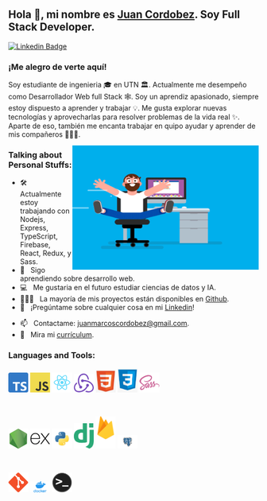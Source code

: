 ## Hola 👋, mi nombre es [Juan Cordobez](https://github.com/juancordobez). Soy Full Stack Developer.

[![Linkedin Badge](https://img.shields.io/badge/-LinkedIn-0e76a8?style=flat-square&logo=Linkedin&logoColor=white)](https://www.linkedin.com/in/juan-cordobez/)


 ### ¡Me alegro de verte aquí! <!-- &nbsp; ![]() -->

Soy estudiante de ingenieria 🎓 en UTN 🏛. Actualmente me desempeño como Desarrollador Web full Stack 🕸️. Soy un aprendiz apasionado, siempre estoy dispuesto a aprender y trabajar 💡. Me gusta explorar nuevas tecnologías y aprovecharlas para resolver problemas de la vida real ✨. Aparte de eso, también me encanta trabajar en quipo ayudar y aprender de mis compañeros 👨🏻‍💻.

<img align="right" height="250" width="375" alt="" src="https://github.com/juancordobez/juancordobez/blob/main/images/coder.gif?raw=true" />

### Talking about Personal Stuffs:

- 🛠 &nbsp; Actualmente estoy trabajando con Nodejs, Express, TypeScript, Firebase, React, Redux, y Sass.
- 🚀 &nbsp; Sigo aprendiendo sobre desarrollo web.
- 💻 &nbsp; Me gustaria en el futuro estudiar ciencias de datos y IA.
- 👨🏻‍💻 &nbsp; La mayoría de mis proyectos están disponibles en [Github](https://github.com/juancordobez).
- 💬 &nbsp; ¡Pregúntame sobre cualquier cosa en mi [Linkedin](https://www.linkedin.com/in/juan-cordobez/)!
<!-- - 👾 &nbsp; Fun fact: Equal is Not Always Equal in Javascript. -->
- 📫 &nbsp; Contactame: juanmarcoscordobez@gmail.com.
- 📝 &nbsp; Mira mi [currículum](https://drive.google.com/file/d/1iou_Be1tl8HgYXqJLszWri99Zr6GEd5i/view?usp=sharing).

<!-- ### My Absolute Favorites:

- 💻 &nbsp; I love exploring new tech stack and building cool stuffs.
- 📰 &nbsp; Reading & writing tech blogs whenever possible.
- 🍕 &nbsp; Hackathons, meetups & tech events. -->

### Languages and Tools:


<code><img width="40" src="https://github.com/juancordobez/juancordobez/blob/main/images/tipescript.png?raw=true" alt="tipescript"></code>
<code><img width="40" src="https://github.com/juancordobez/juancordobez/blob/main/images/javascript.png?raw=true" alt="javascript"></code>
<code><img width="40" src="https://github.com/juancordobez/juancordobez/blob/main/images/react.png?raw=true" alt="react"></code>
<code><img width="40" src="https://github.com/juancordobez/juancordobez/blob/main/images/redux.png?raw=true" alt="redux"></code>
<code><img width="40" src="https://github.com/juancordobez/juancordobez/blob/main/images/html5.png?raw=true" alt="html5"></code>
<code><img width="40" src="https://github.com/juancordobez/juancordobez/blob/main/images/css3.png?raw=true" alt="css3"></code>
<code><img width="40" src="https://github.com/juancordobez/juancordobez/blob/main/images/sass.png?raw=true" alt="sass"></code>

<br />

<code><img width="40" src="https://github.com/juancordobez/juancordobez/blob/main/images/nodejs.png?raw=true" alt="nodejs"></code>
<code><img width="40" src="https://github.com/juancordobez/juancordobez/blob/main/images/express-original.svg?raw=true" alt="expressjs"></code>
<code><img width="40" src="https://github.com/juancordobez/juancordobez/blob/main/images/python.png?raw=true" alt="python"></code>
<code><img width="40" src="https://github.com/juancordobez/juancordobez/blob/main/images/django.png?raw=true" alt="django"></code>
<code><img width="40" src="https://github.com/juancordobez/juancordobez/blob/main/images/firebase.png?raw=true" alt="firebase"></code>
<code><img width="40" src="https://github.com/juancordobez/juancordobez/blob/main/images/postgreSQL.png?raw=true" alt="postgreSQL"></code>

<br />

<code><img width="40" src="https://github.com/juancordobez/juancordobez/blob/main/images/git-original.svg?raw=true" alt="git"></code>
<code><img width="40" src="https://github.com/juancordobez/juancordobez/blob/main/images/docker.png?raw=true" alt="docker"></code>
<code><img width="40" src="https://github.com/juancordobez/juancordobez/blob/main/images//terminal.png?raw=true" alt="terminal"></code>








<!-- - 👋 Hi, I’m @juancordobez
- 👀 I’m interested in ...
- 🌱 I’m currently learning ...
- 💞️ I’m looking to collaborate on ...
- 📫 How to reach me ... -->

<!---
juancordobez/juancordobez is a ✨ special ✨ repository because its `README.md` (this file) appears on your GitHub profile.
You can click the Preview link to take a look at your changes.
--->
